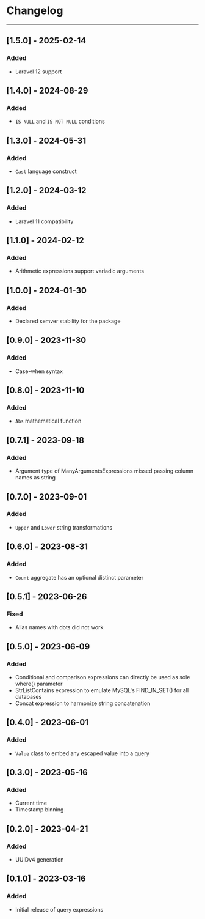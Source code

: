 # Changelog

- - -

## [1.5.0] - 2025-02-14
### Added
* Laravel 12 support

## [1.4.0] - 2024-08-29
### Added
* `IS NULL` and `IS NOT NULL` conditions

## [1.3.0] - 2024-05-31
### Added
* `Cast` language construct

## [1.2.0] - 2024-03-12
### Added
* Laravel 11 compatibility

## [1.1.0] - 2024-02-12
### Added
* Arithmetic expressions support variadic arguments

## [1.0.0] - 2024-01-30
### Added
* Declared semver stability for the package

## [0.9.0] - 2023-11-30
### Added
* Case-when syntax

## [0.8.0] - 2023-11-10
### Added
* `Abs` mathematical function

## [0.7.1] - 2023-09-18
### Added
* Argument type of ManyArgumentsExpressions missed passing column names as string

## [0.7.0] - 2023-09-01
### Added
* `Upper` and `Lower` string transformations

## [0.6.0] - 2023-08-31
### Added
* `Count` aggregate has an optional distinct parameter

## [0.5.1] - 2023-06-26
### Fixed
* Alias names with dots did not work

## [0.5.0] - 2023-06-09
### Added
* Conditional and comparison expressions can directly be used as sole where() parameter
* StrListContains expression to emulate MySQL's FIND_IN_SET() for all databases
* Concat expression to harmonize string concatenation

## [0.4.0] - 2023-06-01
### Added
* `Value` class to embed any escaped value into a query

## [0.3.0] - 2023-05-16
### Added
* Current time
* Timestamp binning

## [0.2.0] - 2023-04-21
### Added
* UUIDv4 generation

## [0.1.0] - 2023-03-16
### Added
* Initial release of query expressions
